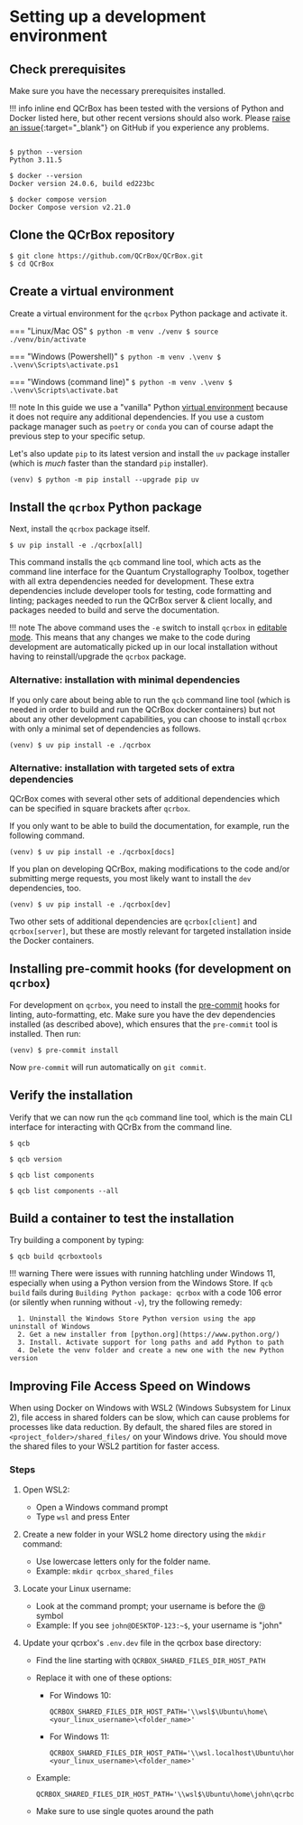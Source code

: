 # Setting up a development environment

## Check prerequisites

Make sure you have the necessary prerequisites installed.

!!! info inline end
    QCrBox has been tested with the versions of Python and Docker
    listed here, but other recent versions should also work. Please
    [raise an issue](https://github.com/QCrBox/QCrBox/issues/new){:target="_blank"}
    on GitHub if you experience any problems.

```

$ python --version
Python 3.11.5

$ docker --version
Docker version 24.0.6, build ed223bc

$ docker compose version
Docker Compose version v2.21.0
```

## Clone the QCrBox repository
```
$ git clone https://github.com/QCrBox/QCrBox.git
$ cd QCrBox
```

## Create a virtual environment

Create a virtual environment for the `qcrbox` Python package and activate it.

=== "Linux/Mac OS"
    ```
    $ python -m venv ./venv
    $ source ./venv/bin/activate
    ```

=== "Windows (Powershell)"
    ```
    $ python -m venv .\venv
    $ .\venv\Scripts\activate.ps1
    ```

=== "Windows (command line)"
    ```
    $ python -m venv .\venv
    $ .\venv\Scripts\activate.bat
    ```

!!! note
    In this guide we use a "vanilla" Python [virtual environment](https://docs.python.org/3/library/venv.html)
    because it does not require any additional dependencies.
    If you use a custom package manager such as `poetry` or `conda`
    you can of course adapt the previous step to your specific setup.

Let's also update `pip` to its latest version and install the `uv` package installer (which is *much* faster than the
standard `pip` installer).
```
(venv) $ python -m pip install --upgrade pip uv
```

## Install the `qcrbox` Python package

Next, install the `qcrbox` package itself.
```
$ uv pip install -e ./qcrbox[all]
```
This command installs the `qcb` command line tool, which acts as the command line interface for the
Quantum Crystallography Toolbox, together with all extra dependencies needed for  development. These
extra dependencies include developer tools for testing, code formatting and linting; packages needed
to run the QCrBox server & client locally, and packages needed to build and serve the documentation.

!!! note
    The above command uses the `-e` switch to install `qcrbox` in [editable mode](https://setuptools.pypa.io/en/latest/userguide/development_mode.html).
    This means that any changes we make to the code during development are automatically picked up in our local installation
    without having to reinstall/upgrade the `qcrbox` package.


### Alternative: installation with minimal dependencies

If you only care about being able to run the `qcb` command line tool (which is needed in order to build and run the
QCrBox docker containers) but not about any other development capabilities, you can choose to install `qcrbox` with
only a minimal set of dependencies as follows.
```
(venv) $ uv pip install -e ./qcrbox
```

### Alternative: installation with targeted sets of extra dependencies

QCrBox comes with several other sets of additional dependencies which can be specified in square brackets after `qcrbox`.

If you only want to be able to build the documentation, for example, run the following command.
```
(venv) $ uv pip install -e ./qcrbox[docs]
```

If you plan on developing QCrBox, making modifications to the code and/or submitting merge requests,
you most likely want to install the `dev` dependencies, too.
```
(venv) $ uv pip install -e ./qcrbox[dev]
```

Two other sets of additional dependencies are `qcrbox[client]` and `qcrbox[server]`, but these are mostly relevant
for targeted installation inside the Docker containers.


## Installing pre-commit hooks (for development on `qcrbox`)

For development on `qcrbox`, you need to install the [pre-commit](https://pre-commit.com/) hooks for linting,
auto-formatting, etc. Make sure you have the dev dependencies installed (as described above), which ensures
that the `pre-commit` tool is installed. Then run:
```
(venv) $ pre-commit install
```
Now `pre-commit` will run automatically on `git commit`.


## Verify the installation

Verify that we can now run the `qcb` command line tool, which is the main CLI interface
for interacting with QCrBx from the command line.

```console exec="1" source="console"
$ qcb
```

```console exec="1" source="console"
$ qcb version
```

```console exec="1" source="console"
$ qcb list components
```

```console exec="1" source="console"
$ qcb list components --all
```

## Build a container to test the installation

Try building a component by typing:

```console exec="1" source="console"
$ qcb build qcrboxtools
```

!!! warning
    There were issues with running hatchling under Windows 11, especially when using a Python version from the Windows Store. If ``qcb build`` fails during ``Building Python package: qcrbox`` with a code 106 error (or silently when running without ``-v``), try the following remedy:

      1. Uninstall the Windows Store Python version using the app uninstall of Windows
      2. Get a new installer from [python.org](https://www.python.org/)
      3. Install. Activate support for long paths and add Python to path
      4. Delete the venv folder and create a new one with the new Python version

## Improving File Access Speed on Windows

When using Docker on Windows with WSL2 (Windows Subsystem for Linux 2), file access in shared folders can be slow, which can cause problems for processes like data reduction. By default, the shared files are stored in `<project_folder>/shared_files/` on your Windows drive. You should move the shared files to your WSL2 partition for faster access.

### Steps

1. Open WSL2:
   - Open a Windows command prompt
   - Type `wsl` and press Enter

2. Create a new folder in your WSL2 home directory using the `mkdir` command:
   - Use lowercase letters only for the folder name.
   - Example: `mkdir qcrbox_shared_files`

3. Locate your Linux username:
   - Look at the command prompt; your username is before the @ symbol
   - Example: If you see `john@DESKTOP-123:~$`, your username is "john"

4. Update your qcrbox's `.env.dev` file in the qcrbox base directory:
   - Find the line starting with `QCRBOX_SHARED_FILES_DIR_HOST_PATH`
   - Replace it with one of these options:
     - For Windows 10:

       ```text
       QCRBOX_SHARED_FILES_DIR_HOST_PATH='\\wsl$\Ubuntu\home\<your_linux_username>\<folder_name>'
       ```

     - For Windows 11:

       ```text
       QCRBOX_SHARED_FILES_DIR_HOST_PATH='\\wsl.localhost\Ubuntu\home\<your_linux_username>\<folder_name>'
       ```

   - Example:

     ```text
     QCRBOX_SHARED_FILES_DIR_HOST_PATH='\\wsl$\Ubuntu\home\john\qcrbox_shared_files'
     ```

   - Make sure to use single quotes around the path
